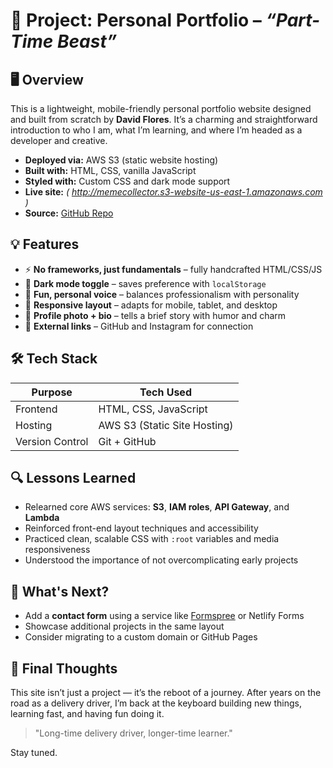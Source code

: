 # 🎉 Project: Personal Portfolio – *“Part-Time Beast”*

## 🖥️ Overview

This is a lightweight, mobile-friendly personal portfolio website designed and built from scratch by **David Flores**. It’s a charming and straightforward introduction to who I am, what I’m learning, and where I’m headed as a developer and creative.

- **Deployed via:** AWS S3 (static website hosting)
- **Built with:** HTML, CSS, vanilla JavaScript
- **Styled with:** Custom CSS and dark mode support
- **Live site:** *( http://memecollector.s3-website-us-east-1.amazonaws.com )*
- **Source:** [GitHub Repo](https://github.com/Touristdave69)

## 💡 Features

- ⚡ **No frameworks, just fundamentals** – fully handcrafted HTML/CSS/JS
- 🌙 **Dark mode toggle** – saves preference with `localStorage`
- 🧠 **Fun, personal voice** – balances professionalism with personality
- 📱 **Responsive layout** – adapts for mobile, tablet, and desktop
- 📸 **Profile photo + bio** – tells a brief story with humor and charm
- 🔗 **External links** – GitHub and Instagram for connection

## 🛠️ Tech Stack

| Purpose         | Tech Used            |
|----------------|----------------------|
| Frontend        | HTML, CSS, JavaScript |
| Hosting         | AWS S3 (Static Site Hosting) |
| Version Control | Git + GitHub         |

## 🔍 Lessons Learned

- Relearned core AWS services: **S3**, **IAM roles**, **API Gateway**, and **Lambda**
- Reinforced front-end layout techniques and accessibility
- Practiced clean, scalable CSS with `:root` variables and media responsiveness
- Understood the importance of not overcomplicating early projects

## 🙌 What's Next?

- Add a **contact form** using a service like [Formspree](https://formspree.io/) or Netlify Forms
- Showcase additional projects in the same layout
- Consider migrating to a custom domain or GitHub Pages

## 📌 Final Thoughts

This site isn’t just a project — it’s the reboot of a journey. After years on the road as a delivery driver, I’m back at the keyboard building new things, learning fast, and having fun doing it.

> "Long-time delivery driver, longer-time learner."

Stay tuned.
